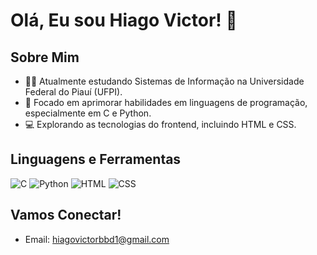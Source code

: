 # Olá, Eu sou Hiago Victor! 👋

## Sobre Mim
- 👨‍🎓 Atualmente estudando Sistemas de Informação na Universidade Federal do Piauí (UFPI).
- 🌱 Focado em aprimorar habilidades em linguagens de programação, especialmente em C e Python.
- 💻 Explorando as tecnologias do frontend, incluindo HTML e CSS.

## Linguagens e Ferramentas
![C](https://img.shields.io/badge/-C-00599C?style=flat-square&logo=c&logoColor=white)
![Python](https://img.shields.io/badge/-Python-3776AB?style=flat-square&logo=python&logoColor=white)
![HTML](https://img.shields.io/badge/-HTML-E34F26?style=flat-square&logo=html5&logoColor=white)
![CSS](https://img.shields.io/badge/-CSS-1572B6?style=flat-square&logo=css3&logoColor=white)

## Vamos Conectar!
- Email: hiagovictorbbd1@gmail.com
